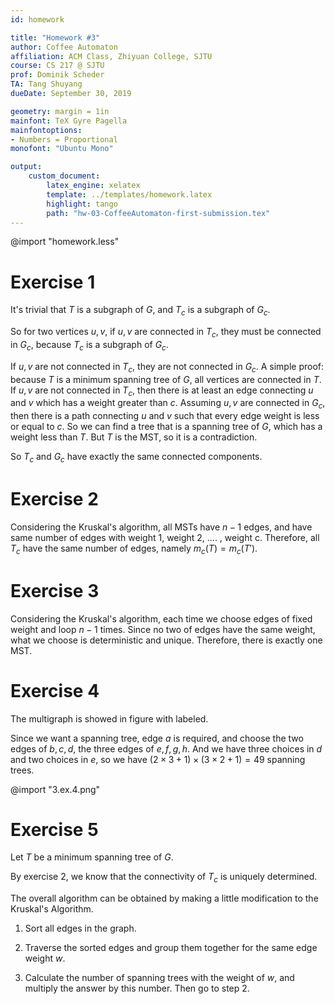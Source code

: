 ```yaml
---
id: homework

title: "Homework #3"
author: Coffee Automaton
affiliation: ACM Class, Zhiyuan College, SJTU
course: CS 217 @ SJTU
prof: Dominik Scheder
TA: Tang Shuyang
dueDate: September 30, 2019

geometry: margin = 1in
mainfont: TeX Gyre Pagella
mainfontoptions:
- Numbers = Proportional
monofont: "Ubuntu Mono"

output:
    custom_document:
        latex_engine: xelatex
        template: ../templates/homework.latex
        highlight: tango
        path: "hw-03-CoffeeAutomaton-first-submission.tex"
---
```


@import "homework.less"

# Exercise 1

It's trivial that $T$ is a subgraph of $G$, and $T_{c}$ is a subgraph of $G_{c}$.

So for two vertices $u,v$, if $u,v$ are connected in $T_{c}$, they must be connected in $G_{c}$, because $T_{c}$ is a subgraph of $G_{c}$.

If $u,v$ are not connected in $T_{c}$, they are not connected in $G_{c}$. A simple proof: because $T$ is a minimum spanning tree of $G$, all vertices are connected in $T$. If $u,v$ are not connected in $T_{c}$, then there is at least an edge connecting $u$ and $v$ which has a weight greater than $c$. Assuming $u,v$ are connected in $G_{c}$, then there is a path connecting $u$ and $v$ such that every edge weight is less or equal to $c$. So we can find a tree that is a spanning tree of $G$, which has a weight less than $T$. But $T$ is the MST, so it is a contradiction.

So $T_c$ and $G_c$ have exactly the same connected components. 

# Exercise 2

Considering the Kruskal's algorithm, all MSTs have $n-1$ edges, and have same number of edges with weight 1, weight 2, .... , weight c. Therefore, all $T_c$ have the same number of edges, namely $m_{c}(T) = m_{c}(T')$.

# Exercise 3

Considering the Kruskal's algorithm, each time we choose edges of fixed weight and loop $n-1$ times. Since no two of edges have the same weight, what we choose is deterministic and unique. Therefore, there is exactly one MST.

# Exercise 4

The multigraph is showed in figure with labeled.

Since we want a spanning tree, edge $a$ is required, and choose the two edges of $b,c,d$, the three edges of $e,f,g,h$. And we have three choices in $d$ and two choices in $e$, so we have $(2\times 3+1)\times(3\times 2+1)=49$ spanning trees.

@import "3.ex.4.png"

# Exercise 5

Let $T$ be a minimum spanning tree of $G$.

By exercise 2, we know that the connectivity of $T_c$ is uniquely determined.

The overall algorithm can be obtained by making a little modification to the Kruskal's Algorithm.

1. Sort all edges in the graph.

2. Traverse the sorted edges and group them together for the same edge weight $w$.

3. Calculate the number of spanning trees with the weight of $w$, and multiply the answer by this number. Then go to step 2.